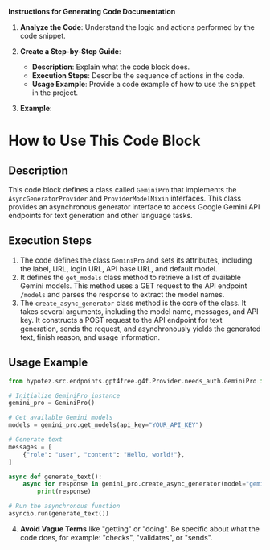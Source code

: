 **Instructions for Generating Code Documentation**

1. **Analyze the Code**: Understand the logic and actions performed by the code snippet.

2. **Create a Step-by-Step Guide**:
    - **Description**: Explain what the code block does.
    - **Execution Steps**: Describe the sequence of actions in the code.
    - **Usage Example**: Provide a code example of how to use the snippet in the project.

3. **Example**:

How to Use This Code Block
=========================================================================================

Description
-------------------------
This code block defines a class called `GeminiPro` that implements the `AsyncGeneratorProvider` and `ProviderModelMixin` interfaces. This class provides an asynchronous generator interface to access Google Gemini API endpoints for text generation and other language tasks.

Execution Steps
-------------------------
1. The code defines the class `GeminiPro` and sets its attributes, including the label, URL, login URL, API base URL, and default model. 
2. It defines the `get_models` class method to retrieve a list of available Gemini models. This method uses a GET request to the API endpoint `/models` and parses the response to extract the model names.
3. The `create_async_generator` class method is the core of the class. It takes several arguments, including the model name, messages, and API key. It constructs a POST request to the API endpoint for text generation, sends the request, and asynchronously yields the generated text, finish reason, and usage information.

Usage Example
-------------------------

```python
from hypotez.src.endpoints.gpt4free.g4f.Provider.needs_auth.GeminiPro import GeminiPro

# Initialize GeminiPro instance
gemini_pro = GeminiPro()

# Get available Gemini models
models = gemini_pro.get_models(api_key="YOUR_API_KEY")

# Generate text
messages = [
    {"role": "user", "content": "Hello, world!"},
]

async def generate_text():
    async for response in gemini_pro.create_async_generator(model="gemini-pro", messages=messages, api_key="YOUR_API_KEY"):
        print(response)

# Run the asynchronous function
asyncio.run(generate_text())
```

4. **Avoid Vague Terms** like "getting" or "doing". Be specific about what the code does, for example: "checks", "validates", or "sends".